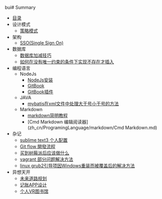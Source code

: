 bui# Summary

* [目录](README.md)
* 设计模式
  - [策略模式](zh_cn/DesignPattern/Strategy.md)
* 架构
  - [SSO(Single Sign On)](zh_cn/Framework/SSO.md)
* 数据库
  - [数据库加减技巧](zh_cn/SQL/add_or_sub.md)
  - [如何在没有唯一约束的条件下实现不存在才插入](zh_cn/SQL/insert1.md)
* 编程语言
  - NodeJs
    - [NodeJs安装](zh_cn/ProgramingLanguage/nodejs/nodejs.md)
    - [GitBook](zh_cn/ProgramingLanguage/nodejs/gitbook.md)
    - [GitBook插件](zh_cn/ProgramingLanguage/nodejs/gitbook_plugin.md)
  - JAVA
    - [mybatis在xml文件中处理大于号小于号的方法](zh_cn/ProgramingLanguage/JAVA/mybatis1.md)
  - Markdown
    - [markdown简明教程](zh_cn/ProgramingLanguage/markdown/markdown.md)
    - [Cmd Markdown 编辑阅读器](zh_cn/ProgramingLanguage/markdown/Cmd Markdown.md)
* 杂记
  - [sublime text3 个人配置](zh_cn/miscellanea/sublime_text3_config.md)
  - [Git flow 開發流程](zh_cn/miscellanea/git_flow.md)
  - [买到树莓派后应该做什么](zh_cn/miscellanea/RaspberryPi/first.md)
  - [vagrant 部分问题解决方法](zh_cn/miscellanea/vagrant.md)
  - [linux grub2引导项因Windows重装而被覆盖后的解决方法](zh_cn/miscellanea/win7_linux_grub2.md)
* 异想天开
  - [未来道路规划](zh_cn/imagine/1.md)
  - [记账APP设计](zh_cn/imagine/2.md)
  - [个人VR图书馆](zh_cn/imagine/3.md)
